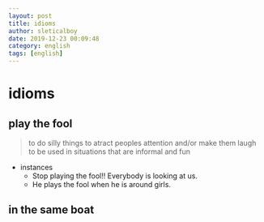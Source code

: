 ```yaml
---
layout: post
title: idioms
author: sleticalboy
date: 2019-12-23 00:09:48
category: english
tags: [english]
---
```


# idioms

## play the fool
> to do silly things to atract peoples attention and/or make them laugh
> to be used in situations that are informal and fun
- instances
	- Stop playing the fool!! Everybody is looking at us.
	- He plays the fool when he is around girls.

## in the same boat
